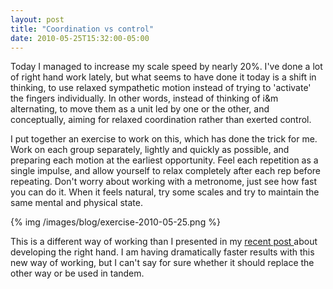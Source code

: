 ```yaml
---
layout: post
title: "Coordination vs control"
date: 2010-05-25T15:32:00-05:00
---
```


Today I managed to increase my scale speed by nearly 20%. I've done a lot of right hand work lately, but what seems to have done it today is a shift in thinking, to use relaxed sympathetic motion instead of trying to 'activate' the fingers individually. In other words, instead of thinking of i&amp;m alternating, to move them as a unit led by one or the other, and conceptually, aiming for relaxed coordination rather than exerted control.

I put together an exercise to work on this, which has done the trick for me. Work on each group separately, lightly and quickly as possible, and preparing each motion at the earliest opportunity. Feel each repetition as a single impulse, and allow yourself to relax completely after each rep before repeating. Don't worry about working with a metronome, just see how fast you can do it. When it feels natural, try some scales and try to maintain the same mental and physical state.

{% img /images/blog/exercise-2010-05-25.png %}

This is a different way of working than I presented in my <a href="http://williamsguitarblog.blogspot.com/2010/03/developing-right-hand.html">recent post </a>about developing the right hand. I am having dramatically faster results with this new way of working, but I can't say for sure whether it should replace the other way or be used in tandem.

